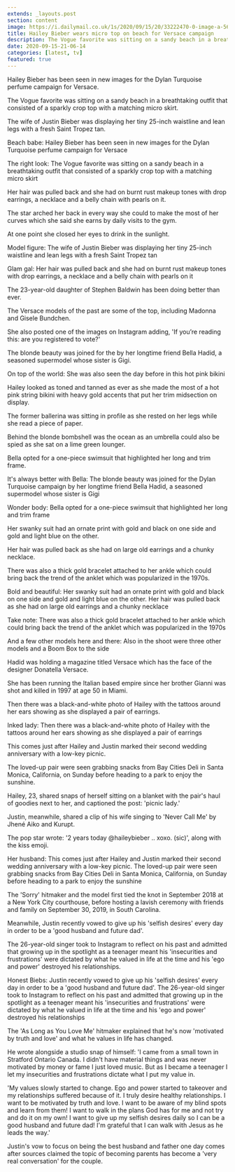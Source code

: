 ```yaml
---
extends: _layouts.post
section: content
image: https://i.dailymail.co.uk/1s/2020/09/15/20/33222470-0-image-a-56_1600196446341.jpg 
title: Hailey Bieber wears micro top on beach for Versace campaign 
description: The Vogue favorite was sitting on a sandy beach in a breathtaking outfit that consisted of a sparkly crop top with a matching micro skirt. The wife of Justin Bieber was displaying her tiny 25-inch waistline. 
date: 2020-09-15-21-06-14 
categories: [latest, tv] 
featured: true 
--- 
```

Hailey Bieber has been seen in new images for the Dylan Turquoise perfume campaign for Versace.

The Vogue favorite was sitting on a sandy beach in a breathtaking outfit that consisted of a sparkly crop top with a matching micro skirt.

The wife of Justin Bieber was displaying her tiny 25-inch waistline and lean legs with a fresh Saint Tropez tan.  

Beach babe: Hailey Bieber has been seen in new images for the Dylan Turquoise perfume campaign for Versace

The right look: The Vogue favorite was sitting on a sandy beach in a breathtaking outfit that consisted of a sparkly crop top with a matching micro skirt

Her hair was pulled back and she had on burnt rust makeup tones with drop earrings, a necklace and a belly chain with pearls on it.

The star arched her back in every way she could to make the most of her curves which she said she earns by daily visits to the gym.

At one point she closed her eyes to drink in the sunlight.

Model figure: The wife of Justin Bieber was displaying her tiny 25-inch waistline and lean legs with a fresh Saint Tropez tan

Glam gal: Her hair was pulled back and she had on burnt rust makeup tones with drop earrings, a necklace and a belly chain with pearls on it



The 23-year-old daughter of Stephen Baldwin has been doing better than ever.

The Versace models of the past are some of the top, including Madonna and Gisele Bundchen.

She also posted one of the images on Instagram adding, 'If you’re reading this: are you registered to vote?'

The blonde beauty was joined for the by her longtime friend Bella Hadid, a seasoned supermodel whose sister is Gigi.

On top of the world: She was also seen the day before in this hot pink bikini

Hailey looked as toned and tanned as ever as she made the most of a hot pink string bikini with heavy gold accents that put her trim midsection on display.

The former ballerina was sitting in profile as she rested on her legs while she read a piece of paper.

Behind the blonde bombshell was the ocean as an umbrella could also be spied as she sat on a lime green lounger.

Bella opted for a one-piece swimsuit that highlighted her long and trim frame.

It's always better with Bella: The blonde beauty was joined for the Dylan Turquoise campaign by her longtime friend Bella Hadid, a seasoned supermodel whose sister is Gigi

Wonder body: Bella opted for a one-piece swimsuit that highlighted her long and trim frame

Her swanky suit had an ornate print with gold and black on one side and gold and light blue on the other.

Her hair was pulled back as she had on large old earrings and a chunky necklace.

There was also a thick gold bracelet attached to her ankle which could bring back the trend of the anklet which was popularized in the 1970s. 

Bold and beautiful: Her swanky suit had an ornate print with gold and black on one side and gold and light blue on the other. Her hair was pulled back as she had on large old earrings and a chunky necklace

Take note: There was also a thick gold bracelet attached to her ankle which could bring back the trend of the anklet which was popularized in the 1970s

And a few other models here and there: Also in the shoot were three other models and a Boom Box to the side

Hadid was holding a magazine titled Versace which has the face of the designer Donatella Versace.

She has been running the Italian based empire since her brother Gianni was shot and killed in 1997 at age 50 in Miami.

Then there was a black-and-white photo of Hailey with the tattoos around her ears showing as she displayed a pair of earrings.

Inked lady: Then there was a black-and-white photo of Hailey with the tattoos around her ears showing as she displayed a pair of earrings



This comes just after Hailey and Justin marked their second wedding anniversary with a low-key picnic.

The loved-up pair were seen grabbing snacks from Bay Cities Deli in Santa Monica, California, on Sunday before heading to a park to enjoy the sunshine.

Hailey, 23, shared snaps of herself sitting on a blanket with the pair's haul of goodies next to her, and captioned the post: 'picnic lady.'

Justin, meanwhile, shared a clip of his wife singing to 'Never Call Me' by Jhené Aiko and Kurupt.

The pop star wrote: '2 years today @haileybieber .. xoxo. (sic)', along with the kiss emoji.

Her husband: This comes just after Hailey and Justin marked their second wedding anniversary with a low-key picnic. The loved-up pair were seen grabbing snacks from Bay Cities Deli in Santa Monica, California, on Sunday before heading to a park to enjoy the sunshine

The 'Sorry' hitmaker and the model first tied the knot in September 2018 at a New York City courthouse, before hosting a lavish ceremony with friends and family on September 30, 2019, in South Carolina.

Meanwhile, Justin recently vowed to give up his 'selfish desires' every day in order to be a 'good husband and future dad'.

The 26-year-old singer took to Instagram to reflect on his past and admitted that growing up in the spotlight as a teenager meant his 'insecurities and frustrations' were dictated by what he valued in life at the time and his 'ego and power' destroyed his relationships.

Honest Biebs: Justin recently vowed to give up his 'selfish desires' every day in order to be a 'good husband and future dad'. The 26-year-old singer took to Instagram to reflect on his past and admitted that growing up in the spotlight as a teenager meant his 'insecurities and frustrations' were dictated by what he valued in life at the time and his 'ego and power' destroyed his relationships

The 'As Long as You Love Me' hitmaker explained that he's now 'motivated by truth and love' and what he values in life has changed.

He wrote alongside a studio snap of himself: 'I came from a small town in Stratford Ontario Canada. I didn't have material things and was never motivated by money or fame I just loved music. But as I became a teenager I let my insecurities and frustrations dictate what I put my value in. 

'My values slowly started to change. Ego and power started to takeover and my relationships suffered because of it. I truly desire healthy relationships. I want to be motivated by truth and love. I want to be aware of my blind spots and learn from them! I want to walk in the plans God has for me and not try and do it on my own! I want to give up my selfish desires daily so I can be a good husband and future dad! I'm grateful that I can walk with Jesus as he leads the way.'

Justin's vow to focus on being the best husband and father one day comes after sources claimed the topic of becoming parents has become a 'very real conversation' for the couple.

